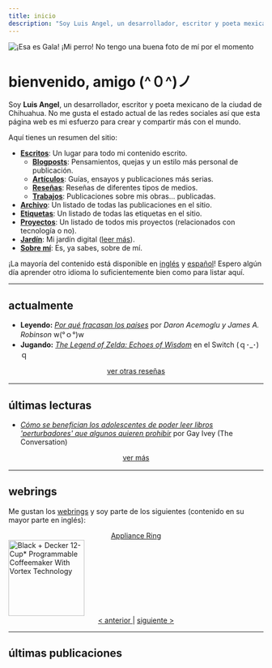 ```yaml
---
title: inicio
description: "Soy Luis Angel, un desarrollador, escritor y poeta mexicano de la ciudad de Chihuahua. No me gusta el estado actual de las redes sociales así que esta página web es mi esfuerzo para crear y compartir más con el mundo."
---
```

<img
  id="avatar"
  class="hide-on-mobile"
  src="/images/index/gala.jpg"
  alt="¡Esa es Gala! ¡Mi perro! No tengo una buena foto de mí por el momento">

# bienvenido, amigo (^０^)ノ

Soy **Luis Angel**, un desarrollador, escritor y poeta mexicano de la ciudad de Chihuahua. No me gusta el estado actual de las redes sociales así que esta página web es mi esfuerzo para crear y compartir más con el mundo.

Aquí tienes un resumen del sitio:

- [**Escritos**](/categories): Un lugar para todo mi contenido escrito.
  - [**Blogposts**](/categories/blogposts): Pensamientos, quejas y un estilo más personal de publicación.
  - [**Artículos**](/categories/articulos): Guías, ensayos y publicaciones más serias.
  - [**Reseñas**](/categories/reportes): Reseñas de diferentes tipos de medios.
  - [**Trabajos**](/categories/trabajos): Publicaciones sobre mis obras... publicadas.
- [**Archivo**](/post): Un listado de todas las publicaciones en el sitio.
- [**Etiquetas**](/tags): Un listado de todas las etiquetas en el sitio.
- [**Proyectos**](/projects): Un listado de todos mis proyectos (relacionados con tecnología o no).
- [**Jardín**](/garden): Mi jardín digital ([leer más](https://abyss.j3s.sh/hypha/digital_abyss)).
- [**Sobre mí**](/about): Es, ya sabes, sobre de mí.

¡La mayoría del contenido está disponible en [inglés](/en) y [español](/es)! Espero algún día aprender otro idioma lo suficientemente bien como para listar aquí.

---

## actualmente

- **Leyendo:** *[Por qué fracasan los países](https://es.wikipedia.org/wiki/Por_qu%C3%A9_fracasan_los_pa%C3%ADses)* por *Daron Acemoglu y James A. Robinson* w(°ｏ°)w
- **Jugando:**  *[The Legend of Zelda: Echoes of Wisdom](https://www.metacritic.com/game/the-legend-of-zelda-echoes-of-wisdom/)* en el Switch (ｑ･_･)ｑ

<div style="text-align: center; margin-bottom: 1rem;">
  <a href="categories/reportes">
    ver otras reseñas
  </a>
</div>

---

## últimas lecturas

- [*Cómo se benefician los adolescentes de poder leer libros 'perturbadores' que algunos quieren prohibir*](https://theconversation.com/how-teens-benefit-from-being-able-to-read-disturbing-books-that-some-want-to-ban-223533) por Gay Ivey (The Conversation)

<div style="text-align: center; margin-bottom: 1rem;">
  <a href="/garden/latest-reads">
    ver más
  </a>
</div>

---

## webrings

Me gustan los [webrings](https://indieweb.org/webring) y soy parte de los siguientes (contenido en su mayor parte en inglés):

<div style="text-align: center;">
  <a href="https://applianceri.ng/" target="_blank">
    Appliance Ring
  </a>
</div>
<a href="https://applianceri.ng/next?host=luisangel.me" target="_blank" >
  <img src="/images/index/appliance-ring.png" alt="Black + Decker 12-Cup* Programmable Coffeemaker With Vortex Technology" height="150" width="150" />
</a>
<div style="text-align: center;">
  <a href="https://applianceri.ng/previous?host=luisangel.me" target="_blank"> < anterior </a>
  |
  <a href="https://applianceri.ng/next?host=luisangel.me" target="_blank"> siguiente > </a>
</div>

---

## últimas publicaciones
